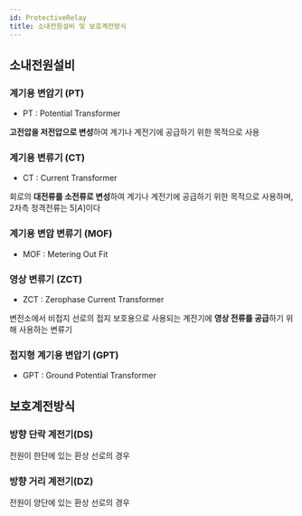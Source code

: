 ```yaml
---
id: ProtectiveRelay
title: 소내전원설비 및 보호계전방식
---
```


## 소내전원설비
### 계기용 변압기 (PT)
- PT : Potential Transformer  

**고전압을 저전압으로 변성**하여 계기나 계전기에 공급하기 위한 목적으로 사용
### 계기용 변류기 (CT)
- CT : Current Transformer  

회로의 **대전류를 소전류로 변성**하여 계기나 계전기에 공급하기 위한 목적으로 사용하며, 2차측 정격전류는 $5[A]$이다
### 계기용 변압 변류기 (MOF)
- MOF : Metering Out Fit
### 영상 변류기 (ZCT)
- ZCT : Zerophase Current Transformer

변전소에서 비접지 선로의 접지 보호용으로 사용되는 계전기에 **영상 전류를 공급**하기 위해 사용하는 변류기
### 접지형 계기용 변압기 (GPT)
- GPT : Ground Potential Transformer
## 보호계전방식

### 방향 단락 계전기(DS)
전원이 한단에 있는 환상 선로의 경우
### 방향 거리 계전기(DZ)
전원이 양단에 있는 환상 선로의 경우
